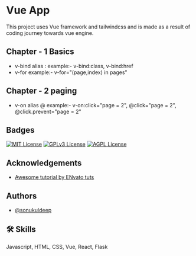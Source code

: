 
# Vue App

This project uses Vue framework and tailwindcss and is made as a result of coding journey towards vue engine. 

## Chapter - 1 Basics 
* v-bind alias : example:- v-bind:class, v-bind:href
* v-for example:- v-for="(page,index) in pages"

## Chapter - 2 paging 
* v-on alias @ example:- v-on:click="page = 2", @click="page = 2", @click.prevent="page = 2"

## Badges

[![MIT License](https://img.shields.io/badge/License-MIT-green.svg)](https://choosealicense.com/licenses/mit/) 
[![GPLv3 License](https://img.shields.io/badge/License-GPL%20v3-yellow.svg)](https://opensource.org/licenses/)
[![AGPL License](https://img.shields.io/badge/license-AGPL-blue.svg)](http://www.gnu.org/licenses/agpl-3.0)


## Acknowledgements

 - [Awesome tutorial by ENvato tuts](https://www.youtube.com/watch?v=1GNsWa_EZdw)



## Authors

- [@sonukuldeep](https://www.github.com/sonukuldeepe)


## 🛠 Skills
Javascript, HTML, CSS, Vue, React, Flask